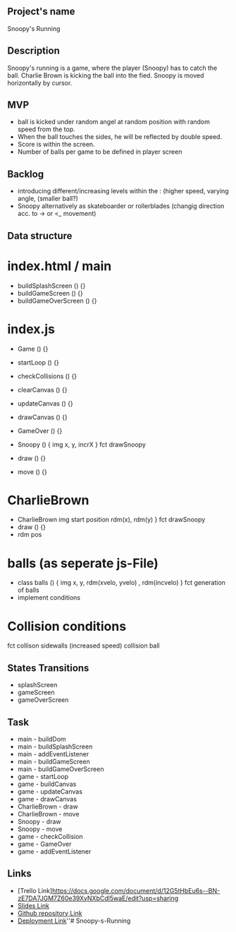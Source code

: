 ## Project's name
Snoopy's Running

## Description
Snoopy's running is a game, where the player (Snoopy) has to catch the ball.
Charlie Brown is kicking the ball into the fied.
Snoopy is moved horizontally by cursor.


## MVP
- ball is kicked under random angel at random position with random speed from the top.
- When the ball touches the sides, he will be reflected by double speed.
- Score is within the screen.
- Number of balls per game to be defined in player screen

## Backlog
- introducing different/increasing levels within the : (higher speed, varying angle, (smaller ball?)
- Snoopy alternatively as skateboarder or rollerblades (changig direction acc. to -> or <_ movement)  

 ## Data structure

# index.html / main

- buildSplashScreen () {}
- buildGameScreen () {}
- buildGameOverScreen () {}

# index.js

- Game () {}
- startLoop () {}
- checkCollisions () {}
- clearCanvas () {}
- updateCanvas () {}
- drawCanvas () {}
- GameOver () {}

- Snoopy () {
   img
   x, y, incrX
}
fct drawSnoopy
- draw () {}
- move () {}

# CharlieBrown
- CharlieBrown
    img
   start position rdm(x), rdm(y)
}
fct drawSnoopy
- draw () {}
- rdm pos

# balls (as seperate js-File)

- class balls () {
     img
   x, y, rdm(xvelo, yvelo) , rdm(incvelo)
}
fct generation of balls
- implement conditions
 
# Collision conditions
fct collison sidewalls (increased speed)
collision ball


## States Transitions
- splashScreen
- gameScreen
- gameOverScreen

## Task
- main - buildDom
- main - buildSplashScreen
- main - addEventListener
- main - buildGameScreen
- main - buildGameOverScreen
- game - startLoop
- game - buildCanvas
- game - updateCanvas
- game - drawCanvas
- CharlieBrown - draw
- CharlieBrown - move
- Snoopy - draw
- Snoopy - move
- game - checkCollision
- game - GameOver
- game - addEventListener

## Links

- [Trello Link]https://docs.google.com/document/d/12G5tHbEu6s--BN-zE7DA7JGM7Z60e39XyNXbCdl5waE/edit?usp=sharing
- [Slides Link](https://docs.google.com/presentation/d/1NBzJCHJGB4cTD7d-yAMv8Ach2O4YxGPbIY1lvpq8GA8/edit?usp=sharing)
- [Github repository Link](https://github.com/MattBrwn/Snoopy-s-Running)
- [Deployment Link](http://github.com)''# Snoopy-s-Running

